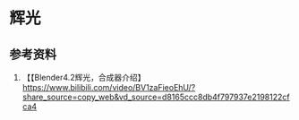 # 辉光

## 参考资料

1. 【【Blender4.2辉光，合成器介绍】 https://www.bilibili.com/video/BV1zaFieoEhU/?share_source=copy_web&vd_source=d8165ccc8db4f797937e2198122cfca4